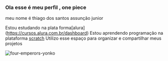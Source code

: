 ### Ola esse é meu perfil , one piece

meu nome é thiago dos santos assunção junior

Estou estudando na plata forma[alura] (https://cursos.alura.com.br/dashboard)
Estou aprendendo programação na plataforma  [scratch](https://scratch.mit.edu/)
Utilizo esse espaço para organizar e compartilhar meus projetos















![four-emperors-yonko](https://github.com/thiago102030/thiago/assets/161844372/c63338f6-a64a-47ac-a7e8-8f2718467f39)
